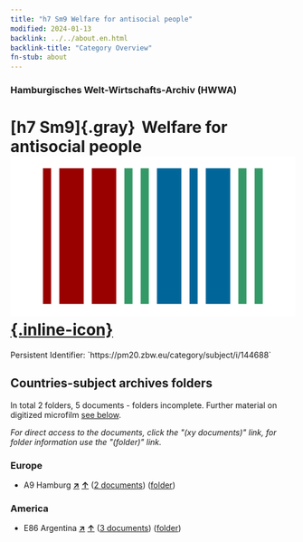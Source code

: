 ```yaml
---
title: "h7 Sm9 Welfare for antisocial people"
modified: 2024-01-13
backlink: ../../about.en.html
backlink-title: "Category Overview"
fn-stub: about
---
```


### Hamburgisches Welt-Wirtschafts-Archiv (HWWA)

# [h7 Sm9]{.gray}&#8201; Welfare for antisocial people &#160; [![Wikidata](/images/Wikidata-logo.svg "Wikidata"){.inline-icon}](http://www.wikidata.org/entity/Q104700116)

<div class="hint">Persistent Identifier: `https://pm20.zbw.eu/category/subject/i/144688`</div>







## Countries-subject archives folders







In total 2 folders, 5 documents - folders incomplete. Further material on digitized microfilm [see below](#filmsections).

_For direct access to the documents, click the "(xy documents)" link, for folder information use the "(folder)" link._



### Europe

- A9 Hamburg [**&nearr;**](../../../geo/i/140905/about.en.html "Hamburg (all folders)") [**&uarr;**](../../../geo/about.en.html#A9 "Country category system") (<a href="https://pm20.zbw.eu/iiifview/folder/sh/140905,144688" title="about: Hamburg : Welfare for antisocial people" target="_blank">2 documents</a>) ([folder](../../../../folder/sh/1409xx/140905/1446xx/144688/about.en.html))

### America

- E86 Argentina [**&nearr;**](../../../geo/i/141692/about.en.html "Argentina (all folders)") [**&uarr;**](../../../geo/about.en.html#E86 "Country category system") (<a href="https://pm20.zbw.eu/iiifview/folder/sh/141692,144688" title="about: Argentina : Welfare for antisocial people" target="_blank">3 documents</a>) ([folder](../../../../folder/sh/1416xx/141692/1446xx/144688/about.en.html))



<a id="filmsections" />













